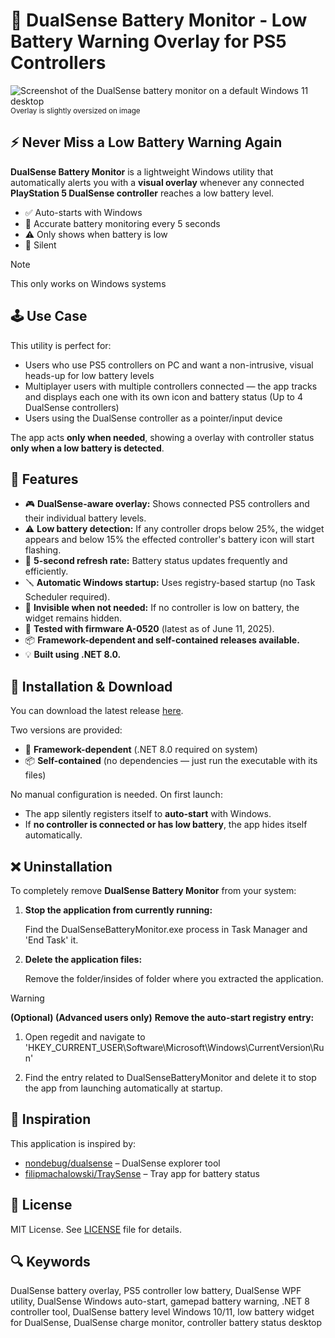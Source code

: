 # 🔋 DualSense Battery Monitor - Low Battery Warning Overlay for PS5 Controllers

![Screenshot of the DualSense battery monitor on a default Windows 11 desktop](https://github.com/PixelIndieDev/DualSenseBatteryMonitor/blob/main/readme_images/overlay_preview.png?raw=true)
<sub>Overlay is slightly oversized on image</sub>

## ⚡ Never Miss a Low Battery Warning Again
**DualSense Battery Monitor** is a lightweight Windows utility that automatically alerts you with a **visual overlay** whenever any connected **PlayStation 5 DualSense controller** reaches a low battery level.

* ✅ Auto-starts with Windows
* 🔋 Accurate battery monitoring every 5 seconds
* ⚠️ Only shows when battery is low
* 🧠 Silent

> [!NOTE]
> This only works on Windows systems

## 🕹️ Use Case
This utility is perfect for:
* Users who use PS5 controllers on PC and want a non-intrusive, visual heads-up for low battery levels
* Multiplayer users with multiple controllers connected — the app tracks and displays each one with its own icon and battery status (Up to 4 DualSense controllers)
* Users using the DualSense controller as a pointer/input device

The app acts **only when needed**, showing a overlay with controller status **only when a low battery is detected**.

## 🧠 Features
* 🎮 **DualSense-aware overlay:** Shows connected PS5 controllers and their individual battery levels.
* ⚠️ **Low battery detection:** If any controller drops below 25%, the widget appears and below 15% the effected controller's battery icon will start flashing.
* 🔁 **5-second refresh rate:** Battery status updates frequently and efficiently.
* 🪛 **Automatic Windows startup:** Uses registry-based startup (no Task Scheduler required).
* 🧊 **Invisible when not needed:** If no controller is low on battery, the widget remains hidden.
* 🧪 **Tested with firmware A-0520** (latest as of June 11, 2025).
* 📦 **Framework-dependent and self-contained releases available.**
* 💡 **Built using .NET 8.0.**

## 🚀 Installation & Download
You can download the latest release [here](https://github.com/PixelIndieDev/DualSenseBatteryMonitor/releases).

Two versions are provided:
* 📁 **Framework-dependent** (.NET 8.0 required on system)
* 📦 **Self-contained** (no dependencies — just run the executable with its files)

No manual configuration is needed. On first launch:
* The app silently registers itself to **auto-start** with Windows.
* If **no controller is connected or has low battery**, the app hides itself automatically.

## ❌ Uninstallation
To completely remove **DualSense Battery Monitor** from your system:

1. **Stop the application from currently running:**

    Find the DualSenseBatteryMonitor.exe process in Task Manager and 'End Task' it.
2. **Delete the application files:**

    Remove the folder/insides of folder where you extracted the application.

> [!WARNING]
> **(Optional) (Advanced users only)**
> **Remove the auto-start registry entry:**
>
> 1. Open regedit and navigate to 'HKEY_CURRENT_USER\Software\Microsoft\Windows\CurrentVersion\Run'
> 
> 2. Find the entry related to DualSenseBatteryMonitor and delete it to stop the app from launching automatically at startup.

## 🔗 Inspiration
This application is inspired by:
* [nondebug/dualsense](https://github.com/nondebug/dualsense) – DualSense explorer tool
* [filipmachalowski/TraySense](https://github.com/filipmachalowski/TraySense) – Tray app for battery status

## 📃 License
MIT License. See [LICENSE](LICENSE) file for details.

## 🔍 Keywords
DualSense battery overlay, PS5 controller low battery, DualSense WPF utility, DualSense Windows auto-start, gamepad battery warning, .NET 8 controller tool, DualSense battery level Windows 10/11, low battery widget for DualSense, DualSense charge monitor, controller battery status desktop
